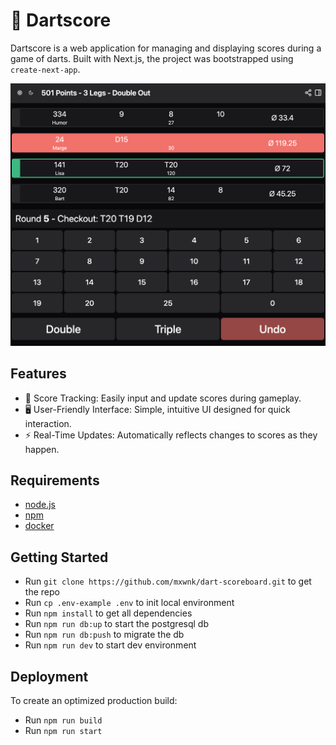 # 🎯 Dartscore

Dartscore is a web application for managing and displaying scores during a game of darts. Built with Next.js, the project was bootstrapped using `create-next-app`.

![Image](./doc/scoreboard.png)

## Features

- 🎯 Score Tracking: Easily input and update scores during gameplay.
- 🖥️ User-Friendly Interface: Simple, intuitive UI designed for quick interaction.
- ⚡ Real-Time Updates: Automatically reflects changes to scores as they happen.

## Requirements

- [node.js](https://nodejs.org/en)
- [npm](https://npmjs.com/)
- [docker](https://www.docker.com/)

## Getting Started

- Run `git clone https://github.com/mxwnk/dart-scoreboard.git` to get the repo
- Run `cp .env-example .env` to init local environment
- Run `npm install` to get all dependencies
- Run `npm run db:up` to start the postgresql db
- Run `npm run db:push` to migrate the db
- Run `npm run dev` to start dev environment

## Deployment

To create an optimized production build:

- Run `npm run build` 
- Run `npm run start`


